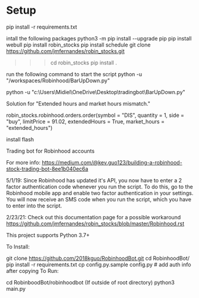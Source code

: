 # Setup 

pip install -r requirements.txt


intall the following packages
python3 -m pip install --upgrade pip
pip install webull
pip install robin_stocks
pip install schedule
git clone https://github.com/jmfernandes/robin_stocks.git 
>>> cd robin_stocks
pip install .


run the following command to start the script
  python -u "/workspaces/Robinhood/BarUpDown.py"


  
python -u "c:\Users\Midiel\OneDrive\Desktop\tradingbot\BarUpDown.py"






Solution for "Extended hours and market hours mismatch."


robin_stocks.robinhood.orders.order(symbol        = "DIS",
                                    quantity      = 1,
                                    side          = "buy",
                                    limitPrice    = 91.02,
                                    extendedHours = True,
                                    market_hours  = "extended_hours")

install flash





Trading bot for Robinhood accounts

For more info: https://medium.com/@kev.guo123/building-a-robinhood-stock-trading-bot-8ee1b040ec6a

5/1/19: Since Robinhood has updated it's API, you now have to enter a 2 factor authentication code whenever you run the script. To do this, go to the Robinhood mobile app and enable two factor authentication in your settings. You will now receive an SMS code when you run the script, which you have to enter into the script.

2/23/21: Check out this documentation page for a possible workaround https://github.com/jmfernandes/robin_stocks/blob/master/Robinhood.rst

This project supports Python 3.7+

To Install:

git clone https://github.com/2018kguo/RobinhoodBot.git
cd RobinhoodBot/
pip install -r requirements.txt
cp config.py.sample config.py # add auth info after copying
To Run:

cd RobinboodBot/robinhoodbot (If outside of root directory)
python3 main.py